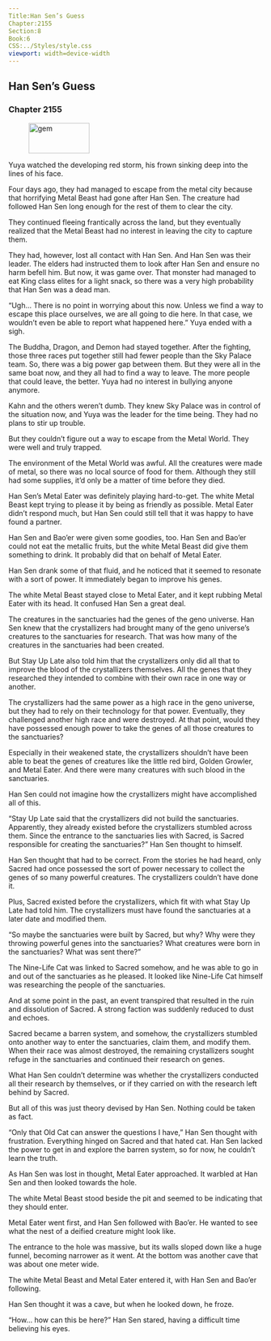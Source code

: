 ```yaml
---
Title:Han Sen’s Guess 
Chapter:2155 
Section:8 
Book:6 
CSS:../Styles/style.css 
viewport: width=device-width
---
```

  
## Han Sen’s Guess
### Chapter 2155
  
<figure>
	<img src="../Images/gem.gif" alt="gem" id="gem" width="120" height="60" />
</figure>
  

  
Yuya watched the developing red storm, his frown sinking deep into the lines of his face.

Four days ago, they had managed to escape from the metal city because that horrifying Metal Beast had gone after Han Sen. The creature had followed Han Sen long enough for the rest of them to clear the city.

They continued fleeing frantically across the land, but they eventually realized that the Metal Beast had no interest in leaving the city to capture them.

They had, however, lost all contact with Han Sen. And Han Sen was their leader. The elders had instructed them to look after Han Sen and ensure no harm befell him. But now, it was game over. That monster had managed to eat King class elites for a light snack, so there was a very high probability that Han Sen was a dead man.

“Ugh… There is no point in worrying about this now. Unless we find a way to escape this place ourselves, we are all going to die here. In that case, we wouldn’t even be able to report what happened here.” Yuya ended with a sigh.

The Buddha, Dragon, and Demon had stayed together. After the fighting, those three races put together still had fewer people than the Sky Palace team. So, there was a big power gap between them. But they were all in the same boat now, and they all had to find a way to leave. The more people that could leave, the better. Yuya had no interest in bullying anyone anymore.

Kahn and the others weren’t dumb. They knew Sky Palace was in control of the situation now, and Yuya was the leader for the time being. They had no plans to stir up trouble.

But they couldn’t figure out a way to escape from the Metal World. They were well and truly trapped.

The environment of the Metal World was awful. All the creatures were made of metal, so there was no local source of food for them. Although they still had some supplies, it’d only be a matter of time before they died.

Han Sen’s Metal Eater was definitely playing hard-to-get. The white Metal Beast kept trying to please it by being as friendly as possible. Metal Eater didn’t respond much, but Han Sen could still tell that it was happy to have found a partner.

Han Sen and Bao’er were given some goodies, too. Han Sen and Bao’er could not eat the metallic fruits, but the white Metal Beast did give them something to drink. It probably did that on behalf of Metal Eater.

Han Sen drank some of that fluid, and he noticed that it seemed to resonate with a sort of power. It immediately began to improve his genes.

The white Metal Beast stayed close to Metal Eater, and it kept rubbing Metal Eater with its head. It confused Han Sen a great deal.

The creatures in the sanctuaries had the genes of the geno universe. Han Sen knew that the crystallizers had brought many of the geno universe’s creatures to the sanctuaries for research. That was how many of the creatures in the sanctuaries had been created.

But Stay Up Late also told him that the crystallizers only did all that to improve the blood of the crystallizers themselves. All the genes that they researched they intended to combine with their own race in one way or another.

The crystallizers had the same power as a high race in the geno universe, but they had to rely on their technology for that power. Eventually, they challenged another high race and were destroyed. At that point, would they have possessed enough power to take the genes of all those creatures to the sanctuaries?

Especially in their weakened state, the crystallizers shouldn’t have been able to beat the genes of creatures like the little red bird, Golden Growler, and Metal Eater. And there were many creatures with such blood in the sanctuaries.

Han Sen could not imagine how the crystallizers might have accomplished all of this.

“Stay Up Late said that the crystallizers did not build the sanctuaries. Apparently, they already existed before the crystallizers stumbled across them. Since the entrance to the sanctuaries lies with Sacred, is Sacred responsible for creating the sanctuaries?” Han Sen thought to himself.

Han Sen thought that had to be correct. From the stories he had heard, only Sacred had once possessed the sort of power necessary to collect the genes of so many powerful creatures. The crystallizers couldn’t have done it.

Plus, Sacred existed before the crystallizers, which fit with what Stay Up Late had told him. The crystallizers must have found the sanctuaries at a later date and modified them.

“So maybe the sanctuaries were built by Sacred, but why? Why were they throwing powerful genes into the sanctuaries? What creatures were born in the sanctuaries? What was sent there?”

The Nine-Life Cat was linked to Sacred somehow, and he was able to go in and out of the sanctuaries as he pleased. It looked like Nine-Life Cat himself was researching the people of the sanctuaries.

And at some point in the past, an event transpired that resulted in the ruin and dissolution of Sacred. A strong faction was suddenly reduced to dust and echoes.

Sacred became a barren system, and somehow, the crystallizers stumbled onto another way to enter the sanctuaries, claim them, and modify them. When their race was almost destroyed, the remaining crystallizers sought refuge in the sanctuaries and continued their research on genes.

What Han Sen couldn’t determine was whether the crystallizers conducted all their research by themselves, or if they carried on with the research left behind by Sacred.

But all of this was just theory devised by Han Sen. Nothing could be taken as fact.

“Only that Old Cat can answer the questions I have,” Han Sen thought with frustration. Everything hinged on Sacred and that hated cat. Han Sen lacked the power to get in and explore the barren system, so for now, he couldn’t learn the truth.

As Han Sen was lost in thought, Metal Eater approached. It warbled at Han Sen and then looked towards the hole.

The white Metal Beast stood beside the pit and seemed to be indicating that they should enter.

Metal Eater went first, and Han Sen followed with Bao’er. He wanted to see what the nest of a deified creature might look like.

The entrance to the hole was massive, but its walls sloped down like a huge funnel, becoming narrower as it went. At the bottom was another cave that was about one meter wide.

The white Metal Beast and Metal Eater entered it, with Han Sen and Bao’er following.

Han Sen thought it was a cave, but when he looked down, he froze.

“How… how can this be here?” Han Sen stared, having a difficult time believing his eyes.